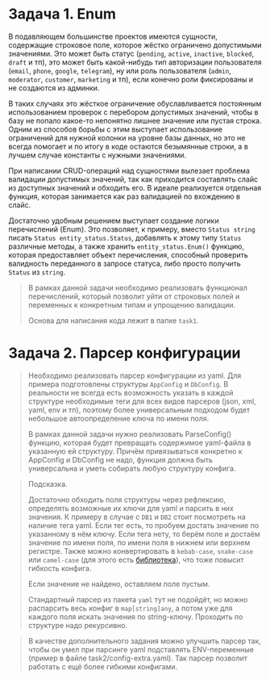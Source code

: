 
# Задача 1. Enum

В подавляющем большинстве проектов имеются сущности, содержащие строковое поле, которое
жёстко ограничено допустимыми значениями.
Это может быть статус (`pending`, `active`, `inactive`, `blocked`, `draft` и тп),
это может быть какой-нибудь тип авторизации пользователя (`email`, `phone`, `google`,
`telegram`), ну или роль пользователя (`admin`, `moderator`, `customer`, `marketing` и тп),
если конечно роли фиксированы и не создаются из админки.

В таких случаях это жёсткое ограничение обуславливается постоянным использованием проверок
с перебором допустимых значений, чтобы в базу не попало какое-то непонятно лишнее значение
или пустая строка. Одним из способов борьбы с этим выступает использование ограничений
для нужной колонки на уровне базы данных, но это не всегда помогает и по итогу в коде
остаются безымянные строки, а в лучшем случае константы с нужными значениями.

При написании CRUD-операций над сущностями вылезает проблема валидации допустимых значений,
так как приходится составлять слайс из доступных значений и обходить его. В идеале реализуется
отдельная функция, которая занимается как раз валидацией по вхождению в слайс.

Достаточно удобным решением выступает создание логики перечислений (Enum). Это позволяет, к примеру,
вместо `Status string` писать `Status entity_status.Status`, добавлять к этому типу `Status`
различные методы, а также хранить `entity_status.Enum()` функцию, которая предоставляет объект
перечисления, способный проверить валидность переданного в запросе статуса, либо просто получить
`Status` из `string`.

> В рамках данной задачи необходимо реализовать функционал перечислений, который позволит уйти
> от строковых полей и переменных к конкретным типам и упрощению валидации.
> 
> Основа для написания кода лежит в папке `task1`.

# Задача 2. Парсер конфигурации

> Необходимо реализовать парсер конфигурации из yaml. Для примера подготовлены структуры
> `AppConfig` и `DbConfig`.
> В реальности не всегда есть возможность указать в каждой структуре необходимые теги для всех
> видов парсеров (json, xml, yaml, env и тп), поэтому более универсальным подходом будет
> небольшое автоопределение ключа по имени поля.
> 
> В рамках данной задачи нужно реализовать ParseConfig() функцию, которая будет превращать содержимое
> yaml-файла в указанную ей структуру. Причём привязываться конкретно к AppConfig и DbConfig не надо,
> функция должна быть универсальна и уметь собирать любую структуру конфига.

> Подсказка.
> 
> Достаточно обходить поля структуры через рефлексию, определять возможные их ключи для yaml
> и парсить в них значения. К примеру в случае с `DB1` и `DB2` стоит посмотреть на наличие тега yaml.
> Если тег есть, то пробуем достать значение по указанному в нём ключу. Если тега нету, то берём
> поле и достаём значение по имени поля, по имени поля в нижнем или верхнем регистре. Также
> можно конвертировать в `kebab-case`, `snake-case` или `camel-case`
> (для этого есть [библиотека](https://github.com/ettle/strcase)), что тоже повысит гибкость конфига.
> 
> Если значение не найдено, оставляем поле пустым.
> 
> Стандартный парсер из пакета `yaml` тут не подойдёт, но можно распарсить весь конфиг
> в `map[string]any`, а потом уже для каждого поля искать значения по string-ключу.
> Проходить по структуре надо рекурсивно.

> В качестве дополнительного задания можно улучшить парсер так, чтобы он умел при парсинге yaml
> подставлять ENV-переменные (пример в файле task2/config-extra.yaml). Так парсер позволит работать
> с ещё более гибкими конфигами.




